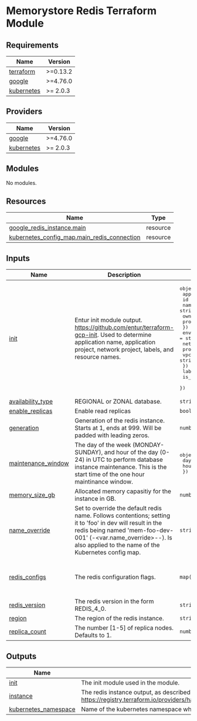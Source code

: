 # Memorystore Redis Terraform Module #

<!-- BEGIN_TF_DOCS -->
## Requirements

| Name | Version |
|------|---------|
| <a name="requirement_terraform"></a> [terraform](#requirement\_terraform) | >=0.13.2 |
| <a name="requirement_google"></a> [google](#requirement\_google) | >=4.76.0 |
| <a name="requirement_kubernetes"></a> [kubernetes](#requirement\_kubernetes) | >= 2.0.3 |

## Providers

| Name | Version |
|------|---------|
| <a name="provider_google"></a> [google](#provider\_google) | >=4.76.0 |
| <a name="provider_kubernetes"></a> [kubernetes](#provider\_kubernetes) | >= 2.0.3 |

## Modules

No modules.

## Resources

| Name | Type |
|------|------|
| [google_redis_instance.main](https://registry.terraform.io/providers/hashicorp/google/latest/docs/resources/redis_instance) | resource |
| [kubernetes_config_map.main_redis_connection](https://registry.terraform.io/providers/hashicorp/kubernetes/latest/docs/resources/config_map) | resource |

## Inputs

| Name | Description | Type | Default | Required |
|------|-------------|------|---------|:--------:|
| <a name="input_init"></a> [init](#input\_init) | Entur init module output. https://github.com/entur/terraform-gcp-init. Used to determine application name, application project, network project, labels, and resource names. | <pre>object({<br>    app = object({<br>      id         = string<br>      name       = string<br>      owner      = string<br>      project_id = string<br>    })<br>    environment = string<br>    networks = object({<br>      project_id = string<br>      vpc_id     = string<br>    })<br>    labels        = map(string)<br>    is_production = bool<br>  })</pre> | n/a | yes |
| <a name="input_availability_type"></a> [availability\_type](#input\_availability\_type) | REGIONAL or ZONAL database. | `string` | `"REGIONAL"` | no |
| <a name="input_enable_replicas"></a> [enable\_replicas](#input\_enable\_replicas) | Enable read replicas | `bool` | `false` | no |
| <a name="input_generation"></a> [generation](#input\_generation) | Generation of the redis instance. Starts at 1, ends at 999. Will be padded with leading zeros. | `number` | `1` | no |
| <a name="input_maintenance_window"></a> [maintenance\_window](#input\_maintenance\_window) | The day of the week (MONDAY-SUNDAY), and hour of the day (0-24) in UTC to perform database instance maintenance. This is the start time of the one hour maintinance window. | <pre>object({<br>    day  = string<br>    hour = number<br>  })</pre> | <pre>{<br>  "day": "TUESDAY",<br>  "hour": 0<br>}</pre> | no |
| <a name="input_memory_size_gb"></a> [memory\_size\_gb](#input\_memory\_size\_gb) | Allocated memory capasitiy for the instance in GB. | `number` | `1` | no |
| <a name="input_name_override"></a> [name\_override](#input\_name\_override) | Set to override the default redis name. Follows contentions; setting it to 'foo' in dev will result in the redis being named 'mem-foo-dev-001' (<prefix>-<var.name\_override>-<env>-<generation>). Is also applied to the name of the Kubernetes config map. | `string` | `null` | no |
| <a name="input_redis_configs"></a> [redis\_configs](#input\_redis\_configs) | The redis configuration flags. | `map(string)` | <pre>{<br>  "activedefrag": "yes",<br>  "maxmemory-policy": "allkeys-lfu"<br>}</pre> | no |
| <a name="input_redis_version"></a> [redis\_version](#input\_redis\_version) | The redis version in the form REDIS\_4\_0. | `string` | `"REDIS_4_0"` | no |
| <a name="input_region"></a> [region](#input\_region) | The region of the redis instance. | `string` | `"europe-west1"` | no |
| <a name="input_replica_count"></a> [replica\_count](#input\_replica\_count) | The number [1-5] of replica nodes. Defaults to 1. | `number` | `1` | no |

## Outputs

| Name | Description |
|------|-------------|
| <a name="output_init"></a> [init](#output\_init) | The init module used in the module. |
| <a name="output_instance"></a> [instance](#output\_instance) | The redis instance output, as described in https://registry.terraform.io/providers/hashicorp/google/latest/docs/resources/redis_instance. |
| <a name="output_kubernetes_namespace"></a> [kubernetes\_namespace](#output\_kubernetes\_namespace) | Name of the kubernetes namespace where the connection details configmap is deployed. |
<!-- END_TF_DOCS -->